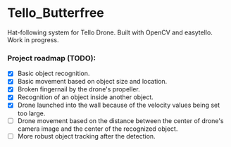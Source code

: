 # Tello_Butterfree
Hat-following system for Tello Drone. Built with OpenCV and easytello. Work in progress. 

### Project roadmap (TODO):
- [x] Basic object recognition.
- [x] Basic movement based on object size and location.
- [x] Broken fingernail by the drone's propeller.
- [x] Recognition of an object inside another object.
- [x] Drone launched into the wall because of the velocity values being set too large.
- [ ] Drone movement based on the distance between the center of drone's camera image and the center of the recognized object.
- [ ] More robust object tracking after the detection.
